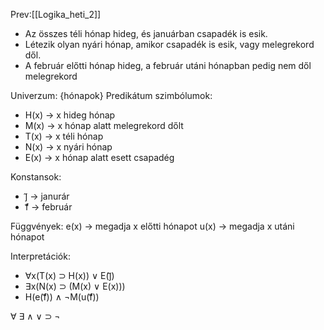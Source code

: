 Prev:\[[Logika_heti_2]\]

- Az összes téli hónap hideg, és januárban csapadék is esik.
- Létezik olyan nyári hónap, amikor csapadék is esik, vagy melegrekord dől.
- A február előtti hónap hideg, a február utáni hónapban pedig nem dől melegrekord

Univerzum: {hónapok}
Predikátum szimbólumok:

- H(x) -> x hideg hónap
- M(x) -> x hónap alatt melegrekord dőlt
- T(x) -> x téli hónap
- N(x) -> x nyári hónap
- E(x) -> x hónap alatt esett csapadég

Konstansok:

- j᷉ -> janurár
- f᷉ -> február

Függvények:
e(x) -> megadja x előtti hónapot
u(x) -> megadja x utáni hónapot

Interpretációk:

- ∀x(T(x) ⊃ H(x)) ∨ E(j᷉)
- ∃x(N(x) ⊃ (M(x) ∨ E(x)))
- H(e(f᷉)) ∧ ¬M(u(f᷉))

∀ ∃
∧ ∨ ⊃ ¬
